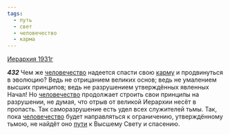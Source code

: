 ```yaml
---
tags:
  - путь
  - свет
  - человечество
  - карма
---
```


[Иерархия 1931г](https://127.0.0.1:4002/agni/1931)

___432___
Чем же [человечество](../../../tags/#человечество) надеется спасти свою [карму](../../../tags/#карма) и продвинуться в эволюцию? Ведь не отрицанием великих основ; ведь не умалением высших принципов; ведь не разрушением утверждённых явленных Начал! Но [человечество](../../../tags/#человечество) продолжает строить свои принципы на разрушении, не думая, что отрыв от великой Иерархии несёт в пропасть. Так саморазрушение есть удел всех служителей тьмы. Так, пока [человечество](../../../tags/#человечество) будет направляться к ограничению, утверждённому тьмою, не найдёт оно [пути](../../../tags/#путь) к Высшему Свету и спасению.   

